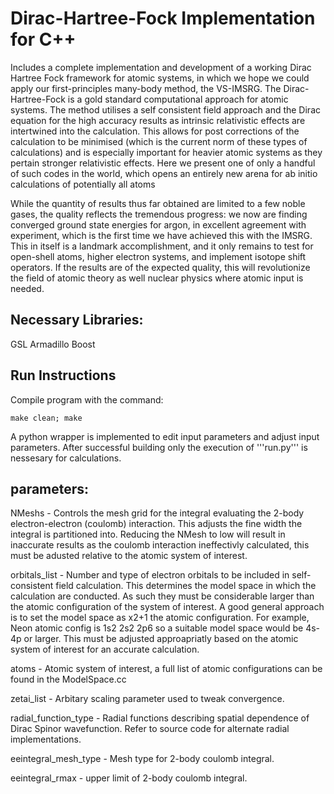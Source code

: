 
# Dirac-Hartree-Fock Implementation for C++
Includes a complete implementation and development of a working Dirac Hartree Fock framework for atomic systems, in which we hope we could apply our first-principles many-body method, the VS-IMSRG. The Dirac-Hartree-Fock is a gold standard computational approach for atomic systems. The method utilises a self consistent field approach and the Dirac equation for the high accuracy results as intrinsic relativistic effects are intertwined into the calculation. This allows for post corrections of the calculation to be minimised (which is the current norm of these types of calculations) and is especially important for heavier atomic systems as they pertain stronger relativistic effects. Here we present one of only a handful of such codes in the world, which opens an entirely new arena for ab initio calculations of potentially all atoms


While the quantity of results thus far obtained are limited to a few noble gases, the quality reflects the tremendous progress: we now are finding converged ground state energies for argon, in excellent agreement with experiment, which is the first time we have achieved this with the IMSRG. This in itself is a landmark accomplishment, and it only remains to test for open-shell atoms, higher electron systems, and implement isotope shift operators. If the results are of the expected quality, this will revolutionize the field of atomic theory as well nuclear physics where atomic input is needed.

## Necessary Libraries:
GSL
Armadillo
Boost

## Run Instructions
Compile program with the command:
```
make clean; make
```
A python wrapper is implemented to edit input parameters and adjust input parameters. After successful building only the execution of '''run.py''' is nessesary for calculations. 


## parameters:

NMeshs                 - Controls the mesh grid for the integral evaluating the 2-body electron-electron (coulomb) interaction. This adjusts the                          fine width the integral is partitioned into. Reducing the NMesh to low will result in inaccurate results as the coulomb                          interaction ineffectivly calculated, this must be adusted relative to the atomic system of interest.

orbitals_list         - Number and type of electron orbitals to be included in self-consistent field calculation. This determines the model                              space in which the calculation are conducted. As such they must be considerable larger than the atomic configuration of                          the system of interest. A good general approach is to set the model space as x2+1 the atomic configuration. For example,                         Neon atomic config is 1s2 2s2 2p6 so a suitable model space would be 4s-4p or larger. This must be adjusted                                      approapriatly based on the atomic system of interest for an accurate calculation.

atoms                  - Atomic system of interest, a full list of atomic configurations can be found in the ModelSpace.cc

zetai_list             - Arbitary scaling parameter used to tweak convergence.

radial_function_type   - Radial functions describing spatial dependence of Dirac Spinor wavefunction. Refer to source code for alternate radial                           implementations.

eeintegral_mesh_type   - Mesh type for 2-body coulomb integral.

eeintegral_rmax        - upper limit of 2-body coulomb integral.




